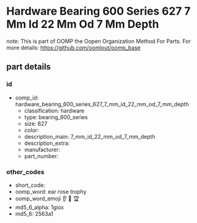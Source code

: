 # Hardware Bearing 600 Series 627 7 Mm Id 22 Mm Od 7 Mm Depth  

note: This is part of OOMP the Oopen Organization Method For Parts. For more details: https://github.com/oomlout/oomp_base

##  part details





### id
* oomp_id: hardware_bearing_600_series_627_7_mm_id_22_mm_od_7_mm_depth
  * classification: hardware
  * type: bearing_600_series
  * size: 627
  * color: 
  * description_main: 7_mm_id_22_mm_od_7_mm_depth
  * description_extra: 
  * manufacturer: 
  * part_number: 

### other_codes
* short_code: 
* oomp_word: ear rose trophy
* oomp_word_emoji :ear: :rose: :trophy:
* md5_6_alpha: 1giox
* md5_6: 2563a1